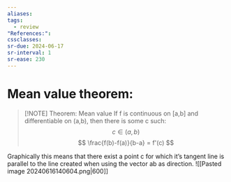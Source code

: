 ```yaml
---
aliases: 
tags:
  - review
"References:": 
cssclasses:
sr-due: 2024-06-17
sr-interval: 1
sr-ease: 230
---
```

# Mean value theorem: 

> [!NOTE] Theorem: Mean value 
> If f is continuous on [a,b] and differentiable on (a,b), then there is some c such: 
> $$
> c \in (a,b)
> $$
> $$
> \frac{f(b)-f(a)}{b-a} = f'(c)
> $$
> 

Graphically this means that there exist a point c for which it’s tangent line is parallel to the line created when using the vector ab as direction. 
![[Pasted image 20240616140604.png|600]]

